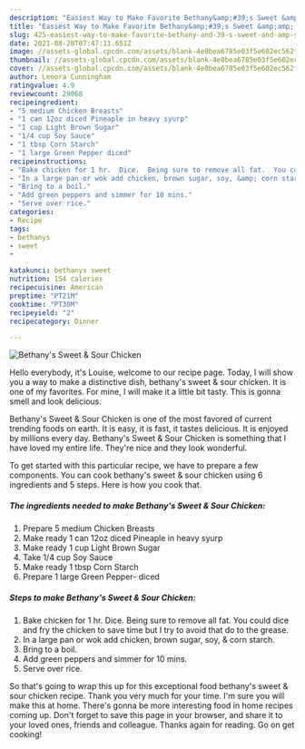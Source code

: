 ```yaml
---
description: "Easiest Way to Make Favorite Bethany&amp;#39;s Sweet &amp;amp; Sour Chicken"
title: "Easiest Way to Make Favorite Bethany&amp;#39;s Sweet &amp;amp; Sour Chicken"
slug: 425-easiest-way-to-make-favorite-bethany-and-39-s-sweet-and-amp-sour-chicken
date: 2021-08-20T07:47:11.651Z
image: //assets-global.cpcdn.com/assets/blank-4e0bea6785e03f5e602ec562f230caae08da540cada707380b4fe1bbebba43da.png
thumbnail: //assets-global.cpcdn.com/assets/blank-4e0bea6785e03f5e602ec562f230caae08da540cada707380b4fe1bbebba43da.png
cover: //assets-global.cpcdn.com/assets/blank-4e0bea6785e03f5e602ec562f230caae08da540cada707380b4fe1bbebba43da.png
author: Lenora Cunningham
ratingvalue: 4.9
reviewcount: 29068
recipeingredient:
- "5 medium Chicken Breasts"
- "1 can 12oz diced Pineaple in heavy syurp"
- "1 cup Light Brown Sugar"
- "1/4 cup Soy Sauce"
- "1 tbsp Corn Starch"
- "1 large Green Pepper diced"
recipeinstructions:
- "Bake chicken for 1 hr.  Dice.  Being sure to remove all fat.  You could dice and fry the chicken to save time but I try to avoid that do to the grease."
- "In a large pan or wok add chicken, brown sugar, soy, &amp; corn starch."
- "Bring to a boil."
- "Add green peppers and simmer for 10 mins."
- "Serve over rice."
categories:
- Recipe
tags:
- bethanys
- sweet
- 

katakunci: bethanys sweet  
nutrition: 154 calories
recipecuisine: American
preptime: "PT21M"
cooktime: "PT30M"
recipeyield: "2"
recipecategory: Dinner

---
```



![Bethany&#39;s Sweet &amp; Sour Chicken](//assets-global.cpcdn.com/assets/blank-4e0bea6785e03f5e602ec562f230caae08da540cada707380b4fe1bbebba43da.png)

Hello everybody, it's Louise, welcome to our recipe page. Today, I will show you a way to make a distinctive dish, bethany&#39;s sweet &amp; sour chicken. It is one of my favorites. For mine, I will make it a little bit tasty. This is gonna smell and look delicious.



Bethany&#39;s Sweet &amp; Sour Chicken is one of the most favored of current trending foods on earth. It is easy, it is fast, it tastes delicious. It is enjoyed by millions every day. Bethany&#39;s Sweet &amp; Sour Chicken is something that I have loved my entire life. They're nice and they look wonderful.


To get started with this particular recipe, we have to prepare a few components. You can cook bethany&#39;s sweet &amp; sour chicken using 6 ingredients and 5 steps. Here is how you cook that.

<!--inarticleads1-->

##### The ingredients needed to make Bethany&#39;s Sweet &amp; Sour Chicken:

1. Prepare 5 medium Chicken Breasts
1. Make ready 1 can 12oz diced Pineaple in heavy syurp
1. Make ready 1 cup Light Brown Sugar
1. Take 1/4 cup Soy Sauce
1. Make ready 1 tbsp Corn Starch
1. Prepare 1 large Green Pepper- diced




<!--inarticleads2-->

##### Steps to make Bethany&#39;s Sweet &amp; Sour Chicken:

1. Bake chicken for 1 hr.  Dice.  Being sure to remove all fat.  You could dice and fry the chicken to save time but I try to avoid that do to the grease.
1. In a large pan or wok add chicken, brown sugar, soy, &amp; corn starch.
1. Bring to a boil.
1. Add green peppers and simmer for 10 mins.
1. Serve over rice.




So that's going to wrap this up for this exceptional food bethany&#39;s sweet &amp; sour chicken recipe. Thank you very much for your time. I'm sure you will make this at home. There's gonna be more interesting food in home recipes coming up. Don't forget to save this page in your browser, and share it to your loved ones, friends and colleague. Thanks again for reading. Go on get cooking!
